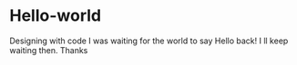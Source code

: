 # Hello-world
Designing with code
I was waiting for the world to say Hello back!
I ll keep waiting then.
Thanks 
